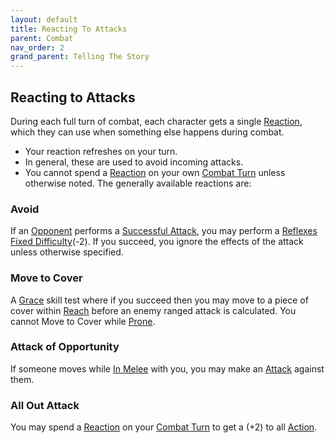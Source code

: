 ```yaml
---
layout: default
title: Reacting To Attacks
parent: Combat
nav_order: 2
grand_parent: Telling The Story
---
```


## Reacting to Attacks
During each full turn of combat, each character gets a single [Reaction](Terminology#Reaction), which they can use when something else happens during combat. 
* Your reaction refreshes on your turn. 
* In general, these are used to avoid incoming attacks. 
* You cannot spend a [Reaction](Terminology#Reaction) on your own [Combat Turn](Terminology#Combat%20Turn) unless otherwise noted.
The generally available reactions are:

### Avoid
If an [Opponent](Terminology#Opponent) performs a [Successful Attack](Terminology#Successful%20Attack), you may perform a [Reflexes](Agility#Reflexes) [Fixed Difficulty](Skills#Fixed%20Difficulty)(-2). If you succeed, you ignore the effects of the attack unless otherwise specified.

### Move to Cover
A [Grace](Agility#Grace) skill test where if you succeed then you may move to a piece of cover within [Reach](Movement#Reach) before an enemy ranged attack is calculated. You cannot Move to Cover while [Prone](Effects#Prone).

### Attack of Opportunity
If someone moves while [In Melee](Effects#In%20Melee) with you, you may make an [Attack](Terminology#Attack) against them.

### All Out Attack
You may spend a [Reaction](Terminology#Reaction) on your [Combat Turn](Terminology#Combat%20Turn) to get a (+2) to all [Action](Terminology#Action).
